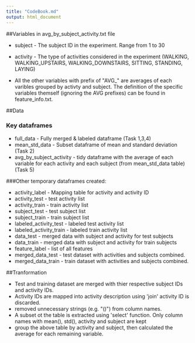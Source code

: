 ```yaml
---
title: "CodeBook.md"
output: html_document
---
```

##Variables in avg_by_subject_activity.txt file
* subject - The subject ID in the experiment.  Range from 1 to 30
* activity - The type of activities considered in the experiment (WALKING, WALKING_UPSTAIRS, WALKING_DOWNSTAIRS, SITTING, STANDING, LAYING)

* All the other variables with prefix of "AVG_" are  averages of each varibles grouped by activty and subject. The definition of the specific variables themself (ignoring the AVG prefixes) can be found in feature_info.txt.

##Data

### Key dataframes
* full_data - Fully merged & labeled dataframe (Task 1,3,4)
* mean_std_data - Subset dataframe of mean and standard deviation (Task 2)
* avg_by_subject_activity - tidy dataframe with the average of each variable for each activity and each subject (from mean_std_data table) (Task 5)

###Other temporary dataframes created:
* activity_label - Mapping table for activity and activity ID
* activity_test - test activity list
* activity_train - train activity list
* subject_test - test subject list
* subject_train - train subject list
* labeled_activity_test - labeled test activity list 
* labeled_activity_train - labeled train activity list 
* data_test - merged data with subject and activity for test subjects
* data_train - merged data with subject and activity for train subjects
* feature_label - list of all features
* merged_data_test - test dataset with activities and subjects combined.
* merged_data_train - train dataset with activities and subjects combined.

##Tranformation
* Test and training dataset are merged with thier respective subject IDs and activity IDs. 
* Activity IDs are mapped into activity description using 'join'  activity ID is discarded. 
* removed unnecessary strings (e.g. "()") from column names. 
* A subset ot the table is extracted using 'select' function.  Only column names with mean(), std(), activity and subject are kept
* group the above table by activity and subject, then calculated the average for each remaining variable. 
